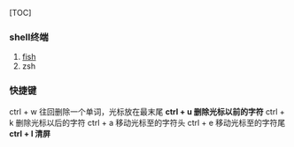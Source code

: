 [TOC]

### shell终端

1. [fish](http://www.ruanyifeng.com/blog/2017/05/fish_shell.html)
2. zsh

### 快捷键

ctrl + w 往回删除一个单词，光标放在最末尾
**ctrl + u 删除光标以前的字符**
ctrl + k 删除光标以后的字符
ctrl + a 移动光标至的字符头
ctrl + e 移动光标至的字符尾
**ctrl + l 清屏**